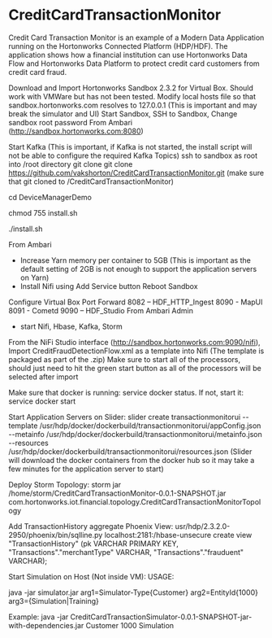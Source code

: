 # CreditCardTransactionMonitor
Credit Card Transaction Monitor is an example of a Modern Data Application running on the Hortonworks Connected Platform (HDP/HDF). The application shows how a financial institution can use Hortonworks Data Flow and Hortonworks Data Platform to protect credit card customers from credit card fraud.

Download and Import Hortonworks Sandbox 2.3.2 for Virtual Box. Should work with VMWare but has not been tested. Modify local hosts file so that sandbox.hortonworks.com resolves to 127.0.0.1 (This is important and may break the simulator and UI) 
Start Sandbox, SSH to Sandbox, Change sandbox root password From Ambari (http://sandbox.hortonworks.com:8080)

Start Kafka (This is important, if Kafka is not started, the install script will not be able to configure the required Kafka Topics)
ssh to sandbox as root into /root directory
git clone git clone https://github.com/vakshorton/CreditCardTransactionMonitor.git (make sure that git cloned to /CreditCardTransactionMonitor)

cd DeviceManagerDemo 

chmod 755 install.sh 

./install.sh

From Ambari
 - Increase Yarn memory per container to 5GB (This is important as the default setting of 2GB is not enough to support the application servers on Yarn)
 - Install Nifi using Add Service button
Reboot Sandbox

Configure Virtual Box Port Forward
8082 – HDF_HTTP_Ingest
8090 - MapUI
8091 - Cometd
9090 – HDF_Studio
From Ambari Admin 
 - start Nifi, Hbase, Kafka, Storm

From the NiFi Studio interface (http://sandbox.hortonworks.com:9090/nifi), Import CreditFraudDetectionFlow.xml as a template into Nifi (The template is packaged as part of the .zip)
Make sure to start all of the processors, should just need to hit the green start button as all of the processors will be selected after import

Make sure that docker is running: service docker status. If not, start it: service docker start

Start Application Servers on Slider:
slider create transactionmonitorui --template /usr/hdp/docker/dockerbuild/transactionmonitorui/appConfig.json --metainfo /usr/hdp/docker/dockerbuild/transactionmonitorui/metainfo.json --resources /usr/hdp/docker/dockerbuild/transactionmonitorui/resources.json
(Slider will download the docker containers from the docker hub so it may take a few minutes for the application server to start)

Deploy Storm Topology:
storm jar /home/storm/CreditCardTransactionMonitor-0.0.1-SNAPSHOT.jar com.hortonworks.iot.financial.topology.CreditCardTransactionMonitorTopology

Add TransactionHistory aggregate Phoenix View:
usr/hdp/2.3.2.0-2950/phoenix/bin/sqlline.py localhost:2181:/hbase-unsecure
create view "TransactionHistory" (pk VARCHAR PRIMARY KEY, "Transactions"."merchantType" VARCHAR, "Transactions"."frauduent" VARCHAR);

Start Simulation on Host (Not inside VM):
USAGE:

java -jar simulator.jar arg1=Simulator-Type{Customer} arg2=EntityId{1000} arg3={Simulation|Training}

Example:
java -jar CreditCardTransactionSimulator-0.0.1-SNAPSHOT-jar-with-dependencies.jar Customer 1000 Simulation

